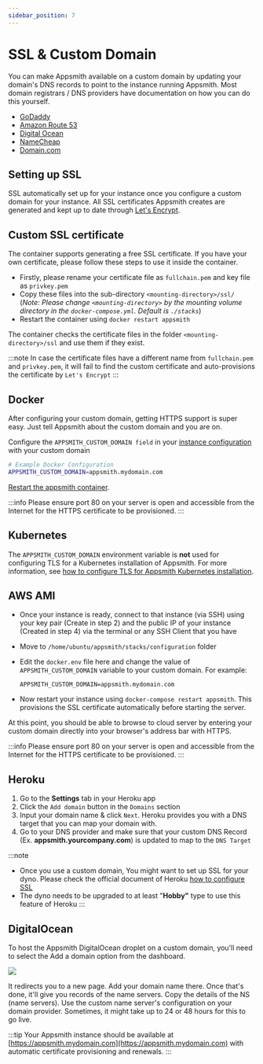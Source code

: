 ```yaml
---
sidebar_position: 7
---
```

# SSL & Custom Domain

You can make Appsmith available on a custom domain by updating your domain's DNS records to point to the instance running Appsmith. Most domain registrars / DNS providers have documentation on how you can do this yourself.

* [GoDaddy](https://in.godaddy.com/help/create-a-subdomain-4080)
* [Amazon Route 53](https://aws.amazon.com/premiumsupport/knowledge-center/create-subdomain-route-53/)
* [Digital Ocean](https://www.digitalocean.com/docs/networking/dns/how-to/add-subdomain/)
* [NameCheap](https://www.namecheap.com/support/knowledgebase/article.aspx/9776/2237/how-to-create-a-subdomain-for-my-domain)
* [Domain.com](https://www.domain.com/help/article/domain-management-how-to-update-subdomains)

<VideoEmbed host="youtube" videoId="0llo1exi4IY" title="How To Self-Host Appsmith With A Custom Domain" caption="How To Self-Host Appsmith With A Custom Domain"/>

## Setting up SSL

SSL automatically set up for your instance once you configure a custom domain for your instance. All SSL certificates Appsmith creates are generated and kept up to date through [Let's Encrypt](https://letsencrypt.org).

## Custom SSL certificate

The container supports generating a free SSL certificate. If you have your own certificate, please follow these steps to use it inside the container.

* Firstly, please rename your certificate file as `fullchain.pem` and key file as `privkey.pem`
* Copy these files into the sub-directory `<mounting-directory>/ssl/` (_Note: Please change `<mounting-directory>` by the mounting volume directory in the `docker-compose.yml`. Default is `./stacks`_)
* Restart the container using `docker restart appsmith`

The container checks the certificate files in the folder `<mounting-directory>/ssl` and use them if they exist.

:::note
In case the certificate files have a different name from `fullchain.pem` and `privkey.pem`, it will fail to find the  custom certificate and auto-provisions the certificate by `Let's Encrypt`
:::

## Docker

After configuring your custom domain, getting HTTPS support is super easy. Just tell Appsmith about the custom domain and you are on.

Configure the `APPSMITH_CUSTOM_DOMAIN field` in your [instance configuration](../) with your custom domain

```bash
# Example Docker Configuration
APPSMITH_CUSTOM_DOMAIN=appsmith.mydomain.com
```

[Restart the appsmith container](../).

:::info
Please ensure port 80 on your server is open and accessible from the Internet for the HTTPS certificate to be provisioned.
:::

## Kubernetes

The `APPSMITH_CUSTOM_DOMAIN` environment variable is **not** used for configuring TLS for a Kubernetes installation of Appsmith. For more information, see [how to configure TLS for Appsmith Kubernetes installation](/getting-started/setup/installation-guides/kubernetes#configure-tls).

## AWS AMI

* Once your instance is ready, connect to that instance (via SSH) using your key pair (Create in step 2) and the public IP of your instance (Created in step 4) via the terminal or any SSH Client that you have
* Move to `/home/ubuntu/appsmith/stacks/configuration` folder
*   Edit the `docker.env` file here and change the value of `APPSMITH_CUSTOM_DOMAIN` variable to your custom domain. For example:

    ```
    APPSMITH_CUSTOM_DOMAIN=appsmith.mydomain.com
    ```
* Now restart your instance using `docker-compose restart appsmith`. This provisions the SSL certificate automatically before starting the server.

At this point, you should be able to browse to cloud server by entering your custom domain directly into your browser's address bar with HTTPS.

:::info
Please ensure port 80 on your server is open and accessible from the Internet for the HTTPS certificate to be provisioned.
:::

## Heroku

1. Go to the **Settings** tab in your Heroku app
2. Click the `Add domain` button in the `Domains` section
3. Input your domain name & click `Next`. Heroku provides you with a DNS target that you can map your domain with.
4. Go to your DNS provider and make sure that your custom DNS Record (Ex. **appsmith.yourcompany.com**) is updated to map to the `DNS Target`

:::note
* Once you use a custom domain, You might want to set up SSL for your dyno. Please check the official document of Heroku [how to configure SSL](https://devcenter.heroku.com/articles/ssl)
* The dyno needs to be upgraded to at least "**Hobby"** type to use this feature of Heroku
:::

## DigitalOcean

To host the Appsmith DigitalOcean droplet on a custom domain, you'll need to select the Add a domain option from the dashboard.

![](/img/custom\_domain.jpeg)

It redirects you to a new page. Add your domain name there. Once that's done, it'll give you records of the name servers. Copy the details of the NS (name servers). Use the custom name server's configuration on your domain provider. Sometimes, it might take up to 24 or 48 hours for this to go live.

:::tip
Your Appsmith instance should be available at [https://appsmith.mydomain.com](https://appsmith.mydomain.com) with automatic certificate provisioning and renewals.
:::


